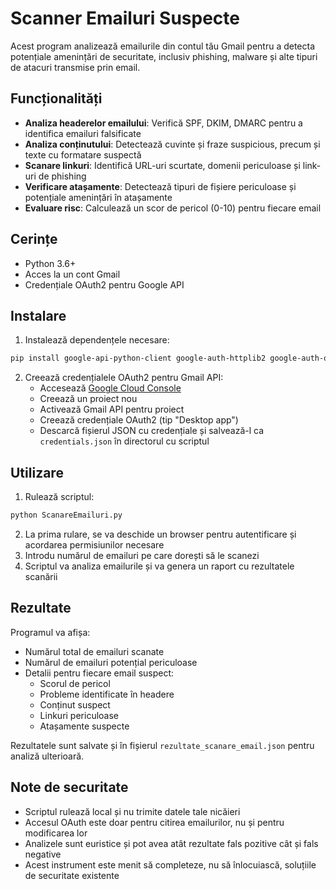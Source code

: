 # Scanner Emailuri Suspecte

Acest program analizează emailurile din contul tău Gmail pentru a detecta potențiale amenințări de securitate, inclusiv phishing, malware și alte tipuri de atacuri transmise prin email.

## Funcționalități

- **Analiza headerelor emailului**: Verifică SPF, DKIM, DMARC pentru a identifica emailuri falsificate
- **Analiza conținutului**: Detectează cuvinte și fraze suspicious, precum și texte cu formatare suspectă
- **Scanare linkuri**: Identifică URL-uri scurtate, domenii periculoase și link-uri de phishing
- **Verificare atașamente**: Detectează tipuri de fișiere periculoase și potențiale amenințări în atașamente
- **Evaluare risc**: Calculează un scor de pericol (0-10) pentru fiecare email

## Cerințe

- Python 3.6+
- Acces la un cont Gmail
- Credențiale OAuth2 pentru Google API

## Instalare

1. Instalează dependențele necesare:

```bash
pip install google-api-python-client google-auth-httplib2 google-auth-oauthlib dnspython
```

2. Creează credențialele OAuth2 pentru Gmail API:
   - Accesează [Google Cloud Console](https://console.cloud.google.com/)
   - Creează un proiect nou
   - Activează Gmail API pentru proiect
   - Creează credențiale OAuth2 (tip "Desktop app")
   - Descarcă fișierul JSON cu credențiale și salvează-l ca `credentials.json` în directorul cu scriptul

## Utilizare

1. Rulează scriptul:

```bash
python ScanareEmailuri.py
```

2. La prima rulare, se va deschide un browser pentru autentificare și acordarea permisiunilor necesare
3. Introdu numărul de emailuri pe care dorești să le scanezi
4. Scriptul va analiza emailurile și va genera un raport cu rezultatele scanării

## Rezultate

Programul va afișa:
- Numărul total de emailuri scanate
- Numărul de emailuri potențial periculoase
- Detalii pentru fiecare email suspect: 
  - Scorul de pericol
  - Probleme identificate în headere
  - Conținut suspect
  - Linkuri periculoase 
  - Atașamente suspecte

Rezultatele sunt salvate și în fișierul `rezultate_scanare_email.json` pentru analiză ulterioară.

## Note de securitate

- Scriptul rulează local și nu trimite datele tale nicăieri
- Accesul OAuth este doar pentru citirea emailurilor, nu și pentru modificarea lor
- Analizele sunt euristice și pot avea atât rezultate fals pozitive cât și fals negative
- Acest instrument este menit să completeze, nu să înlocuiască, soluțiile de securitate existente 